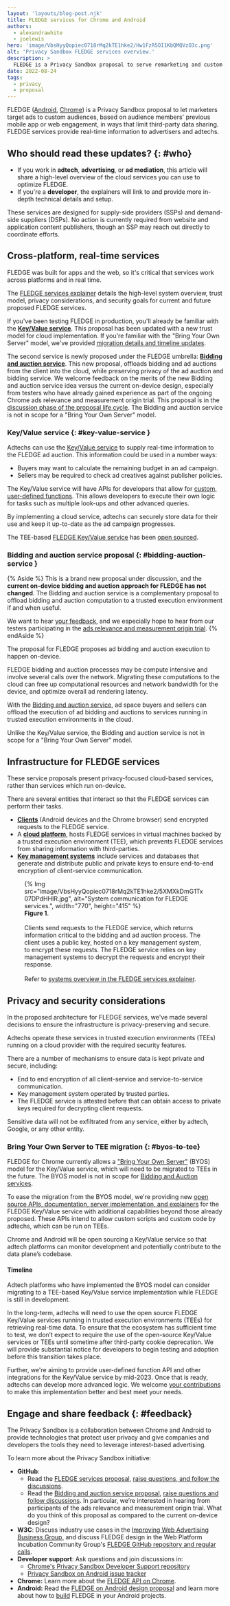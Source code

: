 ```yaml
---
layout: 'layouts/blog-post.njk'
title: FLEDGE services for Chrome and Android
authors:
  - alexandrawhite
  - joelewis
hero: 'image/VbsHyyQopiec0718rMq2kTE1hke2/Hw1FzR5OI1KbQMQVzO3c.png'
alt: 'Privacy Sandbox FLEDGE services overview.'
description: >
  FLEDGE is a Privacy Sandbox proposal to serve remarketing and custom audience use cases, designed so it cannot be used by third parties to track user browsing behavior across sites. 
date: 2022-08-24
tags:
  - privacy
  - proposal
---
```


<style type="text/css">
	.type figcaption {text-align:left;}
</style>

FLEDGE ([Android](https://developer.android.com/design-for-safety/ads/fledge),
[Chrome](/docs/privacy-sandbox/fledge/#overview)) is a Privacy Sandbox proposal
to let marketers target ads to custom audiences, based on audience members'
previous mobile app or web engagement, in ways that limit third-party data
sharing. FLEDGE services provide real-time information to advertisers and
adtechs.

## Who should read these updates? {: #who}

*  If you work in **adtech**, **advertising**, or **ad mediation**, this
   article will share a high-level overview of the cloud services you can use
   to optimize FLEDGE.
*  If you're a **developer**, the explainers will link to and provide more
   in-depth technical details and setup.

These services are designed for supply-side providers (SSPs) and demand-side
suppliers (DSPs). No action is currently required from website and application
content publishers, though an SSP may reach out directly to coordinate efforts.

## Cross-platform, real-time services

FLEDGE was built for apps and the web, so it's critical that services work
across platforms and in real time.

The [FLEDGE services explainer](https://github.com/privacysandbox/fledge-docs/blob/main/trusted_services_overview.md)
details the high-level system overview, trust model, privacy considerations,
and security goals for current and future proposed FLEDGE services.

If you've been testing FLEDGE in production, you'll already be familiar with
the **[Key/Value service](#key-value-service)**. This proposal has been updated
with a new trust model for cloud implementation. If you're familiar with the
"Bring Your Own Server" model, we've provided
[migration details and timeline updates](#byos-to-tee). 

The second service is newly proposed under the FLEDGE umbrella: 
**[Bidding and auction service](#bidding-auction-service)**. This new proposal,
offloads bidding and ad auctions from the client into the cloud, while
preserving privacy of the ad auction and bidding service.  We welcome feedback
on the merits of the new Bidding and auction service idea versus the current
on-device design, especially from testers who have already gained experience as
part of the ongoing Chrome ads relevance and measurement origin trial. This
proposal is in the [discussion phase of the proposal life
cycle](/docs/privacy-sandbox/proposal-lifecycle/). The Bidding and auction
service is not in scope for a "Bring Your Own Server" model.

### Key/Value service {: #key-value-service }

Adtechs can use the [Key/Value service](https://github.com/WICG/turtledove/blob/main/FLEDGE_Key_Value_Server_API.md)
to supply real-time information to the FLEDGE ad auction. This information
could be used in a number ways:

*  Buyers may want to calculate the remaining budget in an ad campaign.
*  Sellers may be required to check ad creatives against publisher policies.

The Key/Value service will have APIs for developers that allow for
[custom, user-defined functions](https://github.com/WICG/turtledove/blob/main/FLEDGE_Key_Value_Server_trust_model.md#support-for-user-defined-functions-udfs).
This allows developers to execute their own logic for tasks such as multiple
look-ups and other advanced queries.

By implementing a cloud service, adtechs can securely store data for their use
and keep it up-to-date as the ad campaign progresses.

The TEE-based [FLEDGE Key/Value service](https://github.com/WICG/turtledove/blob/main/FLEDGE_Key_Value_Server_API.md) has been [open sourced](/blog/open-sourcing-fledge-key-value-service/).

### Bidding and auction service proposal {: #bidding-auction-service }

{% Aside %}
This is a brand new proposal under discussion, and the
**current on-device bidding and auction approach for FLEDGE has not changed**.
The Bidding and auction service is a complementary proposal to offload bidding
and auction computation to a trusted execution environment if and when useful.

We want to hear [your feedback](#engage-and-share-feedback), and we
especially hope to hear from our testers participating in the
[ads relevance and measurement origin trial](/blog/privacy-sandbox-unified-origin-trial/).
{% endAside %}

The proposal for FLEDGE proposes ad bidding and auction execution to happen
on-device.

FLEDGE bidding and auction processes may be compute intensive and involve
several calls over the network. Migrating these computations to the cloud can
free up computational resources and network bandwidth for the device, and
optimize overall ad rendering latency.

With the [Bidding and auction service](https://github.com/privacysandbox/fledge-docs/blob/main/bidding_auction_services_api.md),
ad space buyers and sellers can offload the execution of ad bidding and
auctions to services running in trusted execution environments in the cloud.

Unlike the Key/Value service, the Bidding and auction service is not in scope
for a "Bring Your Own Server" model. 

## Infrastructure for FLEDGE services

These service proposals present privacy-focused cloud-based services, rather
than services which run on-device.

There are several entities that interact so that the FLEDGE services can
perform their tasks.

* **[Clients](https://github.com/privacysandbox/fledge-docs/blob/main/trusted_services_overview.md#clients)**
  (Android devices and the Chrome browser) send encrypted requests to the
  FLEDGE service.
* A **[cloud platform](https://github.com/privacysandbox/fledge-docs/blob/main/trusted_services_overview.md#cloud-platform)**,
  hosts FLEDGE services in virtual machines backed by a trusted execution
  environment (TEE), which prevents FLEDGE services from sharing information
  with third-parties.
* **[Key management systems](https://github.com/privacysandbox/fledge-docs/blob/main/trusted_services_overview.md#key-management-systems)**
  include services and databases that generate and distribute public and
  private keys to ensure end-to-end encryption of client-service communication.

<figure class="screenshot">
	{% Img src="image/VbsHyyQopiec0718rMq2kTE1hke2/5XMXkDmG1Tx07DPdHHIR.jpg", alt="System communication for FLEDGE services.", width="770", height="415" %}
	<figcaption><strong>Figure 1</strong>.<br><br>
	Clients send requests to the FLEDGE service, which returns information
	critical to the bidding and ad auction process. The client uses a public
	key, hosted on a key management system, to encrypt these requests. The
	FLEDGE service relies on key management systems to decrypt the requests and
	encrypt their response.<br><br>
	Refer to <a href="https://github.com/privacysandbox/fledge-docs/blob/main/trusted_services_overview.md#system-overview">systems overview in the FLEDGE services explainer</a>.
    </figcaption>
</figure>

## Privacy and security considerations

In the proposed architecture for FLEDGE services, we've made several decisions
to ensure the infrastructure is privacy-preserving and secure.

Adtechs operate these services in trusted execution environments (TEEs) running
on a cloud provider with the required security features. 

There are a number of mechanisms to ensure data is kept private and secure,
including:

*  End to end encryption of all client-service and service-to-service
   communication.
*  Key management system operated by trusted parties.
*  The FLEDGE service is attested before that can obtain access to private keys
   required for decrypting client requests.

Sensitive data will not be exfiltrated from any service, either by adtech, Google, or any other entity.

### Bring Your Own Server to TEE migration {: #byos-to-tee}

FLEDGE for Chrome currently allows a
["Bring Your Own Server"](https://github.com/WICG/turtledove/blob/main/FLEDGE.md) (BYOS) model
for the Key/Value service, which will need to be migrated to TEEs in the future.
The BYOS model is not in scope for [Bidding and Auction services](https://github.com/privacysandbox/fledge-docs/blob/main/bidding_auction_services_api.md).

To ease the migration from the BYOS model, we're providing new [open source APIs,
documentation, server implementation, and explainers](/blog/open-sourcing-fledge-key-value-service/)
for the FLEDGE Key/Value service with additional capabilities beyond those
already proposed. These APIs intend to allow custom scripts and
custom code by adtechs, which can be run on TEEs.

Chrome and Android will be open sourcing a Key/Value service so that adtech
platforms can monitor development and potentially contribute to the data
plane’s codebase.

#### Timeline

Adtech platforms who have implemented the BYOS model can consider migrating
to a TEE-based Key/Value service implementation while FLEDGE is still in development.

In the long-term, adtechs will need to use the open source FLEDGE
Key/Value services running in trusted execution environments (TEEs)
for retrieving real-time data. To ensure that the ecosystem has sufficient
time to test, we don’t expect to require the use of the open-source
Key/Value services or TEEs until sometime after third-party cookie
deprecation. We will provide substantial notice for developers to begin
testing and adoption before this transition takes place.

Further, we're aiming to provide user-defined function API and other
integrations for the Key/Value service by mid-2023. Once that is ready, adtechs
can develop more advanced logic. We welcome [your contributions](#feedback) to
make this implementation better and best meet your needs.

## Engage and share feedback {: #feedback}

The Privacy Sandbox is a collaboration between Chrome and Android to provide
technologies that protect user privacy and give companies and developers the
tools they need to leverage interest-based advertising.

To learn more about the Privacy Sandbox initiative:

*  **GitHub**:
   * Read the [FLEDGE services proposal](https://github.com/privacysandbox/fledge-docs/blob/main/trusted_services_overview.md),
   [raise questions, and follow the discussions](https://github.com/privacysandbox/fledge-docs/issues).
   * Read the [Bidding and auction service proposal](https://github.com/privacysandbox/fledge-docs/blob/main/bidding_auction_services_api.md),
     [raise questions and follow discussions](https://github.com/privacysandbox/fledge-docs/issues).
     In particular, we’re interested in hearing from participants of the ads
     relevance and measurement origin trial. What do you think of this proposal
    as compared to the current on-device design?
*  **W3C**: Discuss industry use cases in the [Improving Web Advertising Business Group,](https://www.w3.org/community/web-adv/participants) and discuss FLEDGE design in the Web Platform Incubation Community Group's [FLEDGE GitHub repository and regular calls](https://github.com/WICG/turtledove/issues/88).
*  **Developer support**: Ask questions and join discussions in:
    *  [Chrome's Privacy Sandbox Developer Support repository](https://github.com/GoogleChromeLabs/privacy-sandbox-dev-support)
    *  [Privacy Sandbox on Android issue tracker](https://issuetracker.google.com/issues/new?component=1116743&template=1642575)
*  **Chrome:** Learn more about the [FLEDGE API on Chrome](/docs/privacy-sandbox/fledge/).
*  **Android:** Read the [FLEDGE on Android design proposal](https://developer.android.com/design-for-safety/privacy-sandbox/fledge) and learn more about how to [build](https://developer.android.com/design-for-safety/privacy-sandbox/guides/fledge) FLEDGE in your Android projects.
